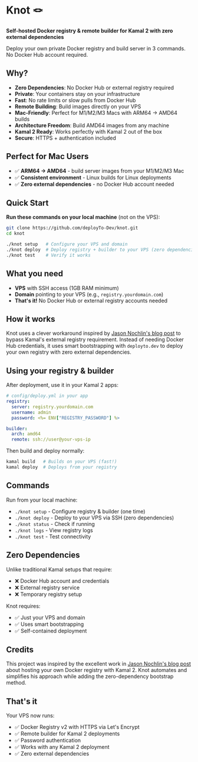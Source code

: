 # Knot 🪢

**Self-hosted Docker registry & remote builder for Kamal 2 with zero external dependencies**

Deploy your own private Docker registry and build server in 3 commands. No Docker Hub account required.

## Why?

- **Zero Dependencies**: No Docker Hub or external registry required
- **Private**: Your containers stay on your infrastructure  
- **Fast**: No rate limits or slow pulls from Docker Hub
- **Remote Building**: Build images directly on your VPS
- **Mac-Friendly**: Perfect for M1/M2/M3 Macs with ARM64 → AMD64 builds
- **Architecture Freedom**: Build AMD64 images from any machine
- **Kamal 2 Ready**: Works perfectly with Kamal 2 out of the box
- **Secure**: HTTPS + authentication included

## Perfect for Mac Users

- ✅ **ARM64 → AMD64** - build server images from your M1/M2/M3 Mac  
- ✅ **Consistent environment** - Linux builds for Linux deployments
- ✅ **Zero external dependencies** - no Docker Hub account needed

## Quick Start

**Run these commands on your local machine** (not on the VPS):

```bash
git clone https://github.com/deployTo-Dev/knot.git
cd knot

./knot setup   # Configure your VPS and domain
./knot deploy  # Deploy registry + builder to your VPS (zero dependencies!)
./knot test    # Verify it works
```

## What you need

- **VPS** with SSH access (1GB RAM minimum)
- **Domain** pointing to your VPS (e.g., `registry.yourdomain.com`)  
- **That's it!** No Docker Hub or external registry accounts needed

## How it works

Knot uses a clever workaround inspired by [Jason Nochlin's blog post](https://nochlin.com/blog/host-your-own-docker-registry-with-kamal-2#conclusion) to bypass Kamal's external registry requirement. Instead of needing Docker Hub credentials, it uses smart bootstrapping with `deployto.dev` to deploy your own registry with zero external dependencies.

## Using your registry & builder

After deployment, use it in your Kamal 2 apps:

```yaml
# config/deploy.yml in your app
registry:
  server: registry.yourdomain.com
  username: admin
  password: <%= ENV["REGISTRY_PASSWORD"] %>

builder:
  arch: amd64
  remote: ssh://user@your-vps-ip
```

Then build and deploy normally:
```bash
kamal build   # Builds on your VPS (fast!)
kamal deploy  # Deploys from your registry
```

## Commands

Run from your local machine:

- `./knot setup` - Configure registry & builder (one time)
- `./knot deploy` - Deploy to your VPS via SSH (zero dependencies)
- `./knot status` - Check if running
- `./knot logs` - View registry logs
- `./knot test` - Test connectivity

## Zero Dependencies

Unlike traditional Kamal setups that require:
- ❌ Docker Hub account and credentials
- ❌ External registry service
- ❌ Temporary registry setup

Knot requires:
- ✅ Just your VPS and domain
- ✅ Uses smart bootstrapping
- ✅ Self-contained deployment

## Credits

This project was inspired by the excellent work in [Jason Nochlin's blog post](https://nochlin.com/blog/host-your-own-docker-registry-with-kamal-2#conclusion) about hosting your own Docker registry with Kamal 2. Knot automates and simplifies his approach while adding the zero-dependency bootstrap method.

## That's it

Your VPS now runs:
- ✅ Docker Registry v2 with HTTPS via Let's Encrypt
- ✅ Remote builder for Kamal 2 deployments
- ✅ Password authentication  
- ✅ Works with any Kamal 2 deployment 
- ✅ Zero external dependencies 